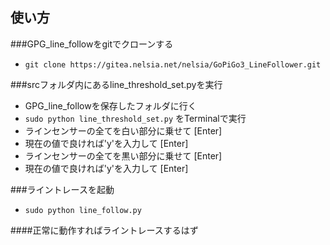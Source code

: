 ## 使い方


###GPG_line_followをgitでクローンする
- `git clone https://gitea.nelsia.net/nelsia/GoPiGo3_LineFollower.git`    

  
###srcフォルダ内にあるline_threshold_set.pyを実行
- GPG_line_followを保存したフォルダに行く
- `sudo python line_threshold_set.py` をTerminalで実行
- ラインセンサーの全てを白い部分に乗せて [Enter]
- 現在の値で良ければ'y'を入力して [Enter]
- ラインセンサーの全てを黒い部分に乗せて [Enter]
- 現在の値で良ければ'y'を入力して [Enter]    
   

###ライントレースを起動
- `sudo python line_follow.py`


####正常に動作すればライントレースするはず